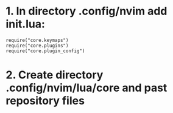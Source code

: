 # 1. In directory .config/nvim add init.lua: 

```
require("core.keymaps")
require("core.plugins")
require("core.plugin_config")
```

# 2. Create directory .config/nvim/lua/core and past repository files
